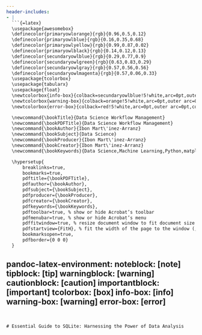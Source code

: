 ```yaml
---
header-includes:
- |
  ```{=latex}
  \usepackage{awesomebox}
  \definecolor{primaryowlorange}{rgb}{0.96,0.5,0.12}
  \definecolor{primaryowlblue}{rgb}{0.16,0.35,0.68}
  \definecolor{primaryowlyellow}{rgb}{0.99,0.87,0.02}
  \definecolor{primaryowlblack}{rgb}{0.14,0.12,0.13}
  \definecolor{secundaryowlblue}{rgb}{0.29,0.77,0.9}
  \definecolor{secundaryowlgreen}{rgb}{0.63,0.83,0.29}
  \definecolor{secundaryowlgray}{rgb}{0.57,0.56,0.56}
  \definecolor{secundaryowlmagenta}{rgb}{0.57,0.06,0.33}
  \usepackage{tcolorbox}
  \usepackage{tabularx}
  \usepackage{float}
  \newtcolorbox{info-box}{colback=secundaryowlblue!5!white,arc=0pt,outer arc=0pt,colframe=secundaryowlblue!60!black}
  \newtcolorbox{warning-box}{colback=orange!5!white,arc=0pt,outer arc=0pt,colframe=orange!80!black}
  \newtcolorbox{error-box}{colback=red!5!white,arc=0pt,outer arc=0pt,colframe=red!75!black}

  \newcommand{\bookTitle}{Data Science Workflow Management}
  \newcommand{\bookPDFTitle}{Data Science Workflow Management}
  \newcommand{\bookAuthor}{Ibon Mart\'inez-Arranz}
  \newcommand{\bookSubject}{Data Science}
  \newcommand{\bookProducer}{Ibon Mart\'inez-Arranz}
  \newcommand{\bookCreator}{Ibon Mart\'inez-Arranz}
  \newcommand{\bookKeywords}{Data Science,Machine Learning,Python,matplotlib,pandas,numpy,scipy,jupyter}

  \hypersetup{
      breaklinks=true,
      bookmarks=true,
      pdftitle={\bookPDFTitle},
      pdfauthor={\bookAuthor},
      pdfsubject={\bookSubject},
      pdfproducer={\bookProducer},
      pdfcreator={\bookCreator},
      pdfkeywords={\bookKeywords},
      pdftoolbar=true, % show or hide Acrobat’s toolbar
      pdfmenubar=true, % show or hide Acrobat’s menu
      pdffitwindow=true, % resize document window to fit document size
      pdfstartview={FitH}, % fit the width of the page to the window (,{FitV})
      bookmarksopen=true,
      pdfborder={0 0 0}
  }

  ```
pandoc-latex-environment:
  noteblock: [note]
  tipblock: [tip]
  warningblock: [warning]
  cautionblock: [caution]
  importantblock: [important]
  tcolorbox: [box]
  info-box: [info]
  warning-box: [warning]
  error-box: [error]
---
```


# Essential Guide to SQLite: Harnessing the Power of Data Analysis
